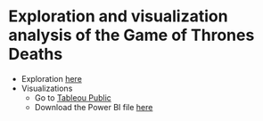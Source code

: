 # Exploration and visualization analysis of the Game of Thrones Deaths

- Exploration [here](Exploration.sql)
- Visualizations
  - Go to [Tableou Public](https://public.tableau.com/app/profile/cristiancampero/viz/GameOfThronesDataViz_16664194240580/GOTDeaths)
  - Download the Power BI file [here](PowerBI-GOTDeaths.pbix)
